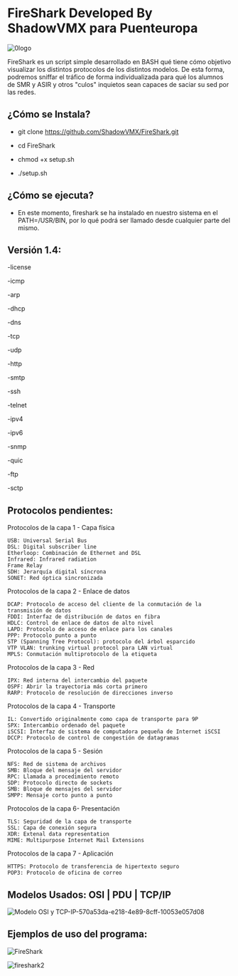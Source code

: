 # FireShark Developed By ShadowVMX para Puenteuropa

![0logo](https://user-images.githubusercontent.com/92258683/205993832-83adae18-0187-4728-98ab-bf3c3ac9655e.jpg)

FireShark es un script simple desarrollado en BASH qué tiene cómo objetivo visualizar los distintos protocolos de los distintos modelos. De esta forma, podremos sniffar el tráfico de forma individualizada para qué los alumnos de SMR y ASIR y otros "culos" inquietos sean capaces de saciar su sed por las redes.


## ¿Cómo se Instala?
- git clone https://github.com/ShadowVMX/FireShark.git

- cd FireShark

- chmod +x setup.sh

- ./setup.sh


## ¿Cómo se ejecuta?
- En este momento, fireshark se ha instalado en nuestro sistema en el PATH=/USR/BIN, por lo qué podrá ser llamado desde cualquier parte del mismo.


## Versión 1.4:

  -license

  -icmp
  
  -arp
  
  -dhcp
  
  -dns
  
  -tcp
  
  -udp
  
  -http
  
  -smtp
  
  -ssh
  
  -telnet
  
  -ipv4
  
  -ipv6
  
  -snmp
  
  -quic
  
  -ftp
  
  -sctp
  
  
## Protocolos pendientes:

Protocolos de la capa 1 - Capa física

    USB: Universal Serial Bus
    DSL: Digital subscriber line
    Etherloop: Combinación de Ethernet and DSL
    Infrared: Infrared radiation
    Frame Relay
    SDH: Jerarquía digital síncrona
    SONET: Red óptica sincronizada

Protocolos de la capa 2 - Enlace de datos

    DCAP: Protocolo de acceso del cliente de la conmutación de la transmisión de datos
    FDDI: Interfaz de distribución de datos en fibra
    HDLC: Control de enlace de datos de alto nivel
    LAPD: Protocolo de acceso de enlace para los canales
    PPP: Protocolo punto a punto
    STP (Spanning Tree Protocol): protocolo del árbol esparcido
    VTP VLAN: trunking virtual protocol para LAN virtual
    MPLS: Conmutación multiprotocolo de la etiqueta

Protocolos de la capa 3 - Red

    IPX: Red interna del intercambio del paquete
    OSPF: Abrir la trayectoria más corta primero
    RARP: Protocolo de resolución de direcciones inverso

Protocolos de la capa 4 - Transporte

    IL: Convertido originalmente como capa de transporte para 9P
    SPX: Intercambio ordenado del paquete
    iSCSI: Interfaz de sistema de computadora pequeña de Internet iSCSI
    DCCP: Protocolo de control de congestión de datagramas

Protocolos de la capa 5 - Sesión

    NFS: Red de sistema de archivos
    SMB: Bloque del mensaje del servidor
    RPC: Llamada a procedimiento remoto
    SDP: Protocolo directo de sockets
    SMB: Bloque de mensajes del servidor
    SMPP: Mensaje corto punto a punto

Protocolos de la capa 6- Presentación

    TLS: Seguridad de la capa de transporte
    SSL: Capa de conexión segura
    XDR: Extenal data representation
    MIME: Multipurpose Internet Mail Extensions

Protocolos de la capa 7 - Aplicación

    HTTPS: Protocolo de transferencia de hipertexto seguro
    POP3: Protocolo de oficina de correo


 
## Modelos Usados: OSI | PDU | TCP/IP

![Modelo OSI y TCP-IP-570a53da-e218-4e89-8cff-10053e057d08](https://user-images.githubusercontent.com/92258683/205994931-518ad391-32d6-4d7c-9967-263e3e8db7aa.png)


## Ejemplos de uso del programa:



![FireShark](https://user-images.githubusercontent.com/92258683/205994973-11d47689-8ecf-4dc8-a96e-0a1fac268428.png)




![fireshark2](https://user-images.githubusercontent.com/92258683/205994979-7adbfe29-93e3-4822-90d9-31273a195997.png)


